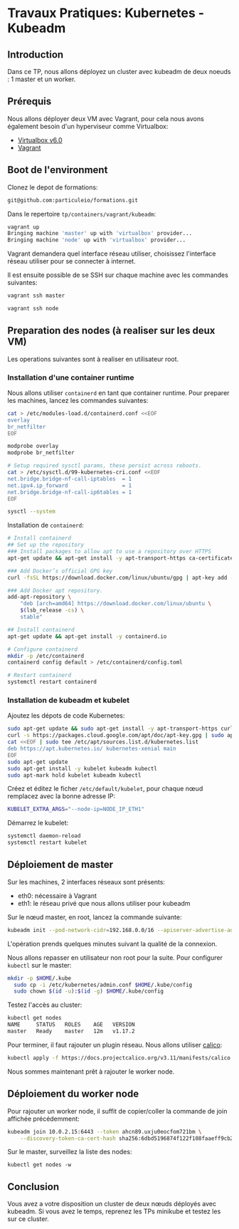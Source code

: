 # Travaux Pratiques: Kubernetes - Kubeadm

## Introduction

Dans ce TP, nous allons déployez un cluster avec kubeadm de deux noeuds : 1 master et un worker.

## Prérequis

Nous allons déployer deux VM avec Vagrant, pour cela nous avons également besoin d'un hyperviseur comme Virtualbox:

- [Virtualbox v6.0](https://www.virtualbox.org/wiki/Downloads)
- [Vagrant](https://www.vagrantup.com/downloads.html)

## Boot de l'environment

Clonez le depot de formations:

```bash
git@github.com:particuleio/formations.git
```

Dans le repertoire `tp/containers/vagrant/kubeadm`:

```bash
vagrant up
Bringing machine 'master' up with 'virtualbox' provider...
Bringing machine 'node' up with 'virtualbox' provider...
```

Vagrant demandera quel interface réseau utiliser, choisissez l'interface réseau utiliser pour se connecter à internet.

Il est ensuite possible de se SSH sur chaque machine avec les commandes suivantes:

```bash
vagrant ssh master
```

```bash
vagrant ssh node
```

## Preparation des nodes (à realiser sur les deux VM)

Les operations suivantes sont à realiser en utilisateur root.

### Installation d'une container runtime

Nous allons utiliser `containerd` en tant que container runtime. Pour preparer les machines, lancez les commandes suivantes:

```bash
cat > /etc/modules-load.d/containerd.conf <<EOF
overlay
br_netfilter
EOF

modprobe overlay
modprobe br_netfilter

# Setup required sysctl params, these persist across reboots.
cat > /etc/sysctl.d/99-kubernetes-cri.conf <<EOF
net.bridge.bridge-nf-call-iptables  = 1
net.ipv4.ip_forward                 = 1
net.bridge.bridge-nf-call-ip6tables = 1
EOF

sysctl --system
```

Installation de `containerd`:

```bash
# Install containerd
## Set up the repository
### Install packages to allow apt to use a repository over HTTPS
apt-get update && apt-get install -y apt-transport-https ca-certificates curl software-properties-common

### Add Docker’s official GPG key
curl -fsSL https://download.docker.com/linux/ubuntu/gpg | apt-key add -

### Add Docker apt repository.
add-apt-repository \
    "deb [arch=amd64] https://download.docker.com/linux/ubuntu \
    $(lsb_release -cs) \
    stable"

## Install containerd
apt-get update && apt-get install -y containerd.io

# Configure containerd
mkdir -p /etc/containerd
containerd config default > /etc/containerd/config.toml

# Restart containerd
systemctl restart containerd
```

### Installation de kubeadm et kubelet

Ajoutez les dépots de code Kubernetes:

```bash
sudo apt-get update && sudo apt-get install -y apt-transport-https curl
curl -s https://packages.cloud.google.com/apt/doc/apt-key.gpg | sudo apt-key add -
cat <<EOF | sudo tee /etc/apt/sources.list.d/kubernetes.list
deb https://apt.kubernetes.io/ kubernetes-xenial main
EOF
sudo apt-get update
sudo apt-get install -y kubelet kubeadm kubectl
sudo apt-mark hold kubelet kubeadm kubectl
```

Créez et éditez le ficher `/etc/default/kubelet`, pour chaque nœud remplacez avec la bonne adresse IP:

```bash
KUBELET_EXTRA_ARGS="--node-ip=NODE_IP_ETH1"
```

Démarrez le kubelet:

```bash
systemctl daemon-reload
systemctl restart kubelet
```

## Déploiement de master

Sur les machines, 2 interfaces réseaux sont présents:

- eth0: nécessaire à Vagrant
- eth1: le réseau privé que nous allons utiliser pour kubeadm

Sur le nœud master, en root, lancez la commande suivante:

```bash
kubeadm init --pod-network-cidr=192.168.0.0/16 --apiserver-advertise-address=IP_ETH1
```

L'opération prends quelques minutes suivant la qualité de la connexion.

Nous allons repasser en utilisateur non root pour la suite. Pour configurer `kubectl` sur le master:

```bash
mkdir -p $HOME/.kube
  sudo cp -i /etc/kubernetes/admin.conf $HOME/.kube/config
  sudo chown $(id -u):$(id -g) $HOME/.kube/config
```

Testez l'accès au cluster:

```bash
kubectl get nodes
NAME     STATUS   ROLES    AGE   VERSION
master   Ready    master   12m   v1.17.2
```

Pour terminer, il faut rajouter un plugin réseau. Nous allons utiliser [calico](https://www.projectcalico.org/):

```bash
kubectl apply -f https://docs.projectcalico.org/v3.11/manifests/calico.yaml
```

Nous sommes maintenant prêt à rajouter le worker node.

## Déploiement du worker node

Pour rajouter un worker node, il suffit de copier/coller la commande de join affichée précédemment:

```bash
kubeadm join 10.0.2.15:6443 --token ahcn89.uxju0eocfom721bm \
    --discovery-token-ca-cert-hash sha256:6dbd5196874f122f108faaeff9cb274530a1362d4ea8fccb81f2ce5597765bb4
```

Sur le master, surveillez la liste des nodes:

```
kubectl get nodes -w
```

## Conclusion

Vous avez a votre disposition un cluster de deux nœuds déployés avec kubeadm. Si vous avez le temps, reprenez les TPs minikube et testez les sur ce cluster.

